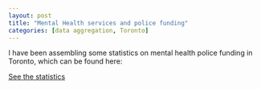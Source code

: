 ```yaml
---
layout: post
title: "Mental Health services and police funding"
categories: [data aggregation, Toronto]
---
```


I have been assembling some statistics on mental health police funding in Toronto, which can be found here:

[See the statistics](https://hana-dampf.github.io/MHTPS.html)

